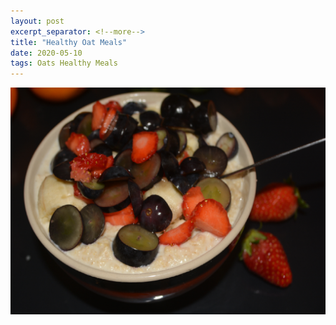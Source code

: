 ```yaml
---
layout: post
excerpt_separator: <!--more-->
title: "Healthy Oat Meals"
date: 2020-05-10
tags: Oats Healthy Meals
---
```


![Oat Meal](/_posts/HealthyOatMeals.png "Oat Meal")
<!--more-->
